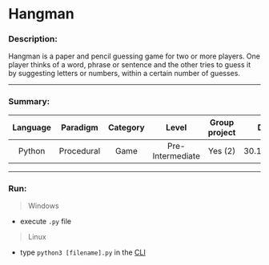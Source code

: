 # Hangman

### Description:

Hangman is a paper and pencil guessing game for two or more players. One player thinks of a word, phrase or sentence and the other tries to guess it by suggesting letters or numbers, within a certain number of guesses.

---
### Summary:

|  Language  |  Paradigm  |  Category  |      Level       | Group project |    Date    |
|:----------:|:----------:|:----------:|:----------------:|:-------------:|:----------:|
|   Python   | Procedural |    Game    | Pre-Intermediate |    Yes (2)    | 30.10.2016 |

---
### Run:

>Windows
- execute `.py` file

>Linux
- type `python3 [filename].py` in the [CLI](https://en.wikipedia.org/wiki/Command-line_interface)
